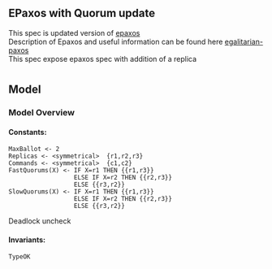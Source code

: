 EPaxos with Quorum update
--
This spec is updated version of [epaxos](https://github.com/efficient/epaxos) \
Description of Epaxos and useful information can be found here [egalitarian-paxos](https://github.com/tlaplus/Examples/tree/master/specifications/egalitarian-paxos)  \
This spec expose epaxos spec with addition of a replica
#
Model
--
### Model Overview
#### Constants:
```
MaxBallot <- 2
Replicas <- <symmetrical>  {r1,r2,r3}
Commands <- <symmetrical>  {c1,c2}
FastQuorums(X) <- IF X=r1 THEN {{r1,r3}}
                  ELSE IF X=r2 THEN {{r2,r3}}
                  ELSE {{r3,r2}}
SlowQuorums(X) <- IF X=r1 THEN {{r1,r3}}
                  ELSE IF X=r2 THEN {{r2,r3}}
                  ELSE {{r3,r2}}
```
Deadlock uncheck 
#### Invariants:
`TypeOK`
